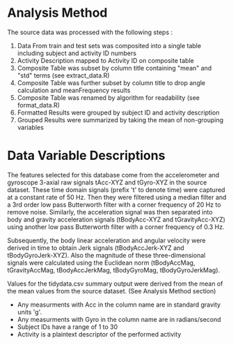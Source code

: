 # Analysis Method

The source data was processed with the following steps :

1. Data From train and test sets was composited into a single table including subject and activity ID numbers
2. Activity Description mapped to Activity ID on composite table
3. Composite Table was subset by column title containing "mean" and "std" terms (see extract_data.R)
4. Composite Table was further subset by column title to drop angle calculation and meanFrequency results
5. Composite Table was renamed by algorithm for readability (see format_data.R)
6. Formatted Results were grouped by subject ID and activity description
7. Grouped Results were summarized by taking the mean of non-grouping variables

# Data Variable Descriptions

The features selected for this database come from the accelerometer and gyroscope 3-axial raw signals tAcc-XYZ and tGyro-XYZ in the source dataset. These time domain signals (prefix 't' to denote time) were captured at a constant rate of 50 Hz. Then they were filtered using a median filter and a 3rd order low pass Butterworth filter with a corner frequency of 20 Hz to remove noise. Similarly, the acceleration signal was then separated into body and gravity acceleration signals (tBodyAcc-XYZ and tGravityAcc-XYZ) using another low pass Butterworth filter with a corner frequency of 0.3 Hz.

Subsequently, the body linear acceleration and angular velocity were derived in time to obtain Jerk signals (tBodyAccJerk-XYZ and tBodyGyroJerk-XYZ). Also the magnitude of these three-dimensional signals were calculated using the Euclidean norm (tBodyAccMag, tGravityAccMag, tBodyAccJerkMag, tBodyGyroMag, tBodyGyroJerkMag).

Values for the tidydata.csv summary output were derived from the mean of the mean values from the source dataset. (See Analysis Method section)

* Any measurments with Acc in the column name are in standard gravity units 'g'.
* Any measurments with Gyro in the column name are in radians/second
* Subject IDs have a range of 1 to 30
* Activity is a plaintext descriptor of the performed activity
